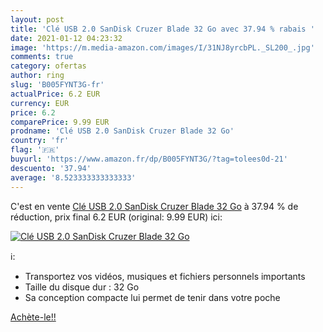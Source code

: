 ```yaml
---
layout: post
title: 'Clé USB 2.0 SanDisk Cruzer Blade 32 Go avec 37.94 % rabais '
date: 2021-01-12 04:23:32
image: 'https://m.media-amazon.com/images/I/31NJ8yrcbPL._SL200_.jpg'
comments: true
category: ofertas
author: ring
slug: 'B005FYNT3G-fr'
actualPrice: 6.2 EUR
currency: EUR
price: 6.2
comparePrice: 9.99 EUR
prodname: 'Clé USB 2.0 SanDisk Cruzer Blade 32 Go'
country: 'fr'
flag: '🇫🇷'
buyurl: 'https://www.amazon.fr/dp/B005FYNT3G/?tag=tolees0d-21'
descuento: '37.94'
average: '8.523333333333333'
---
```


C'est en vente [Clé USB 2.0 SanDisk Cruzer Blade 32 Go](https://www.amazon.fr/dp/B005FYNT3G/?tag=tolees0d-21)  à  37.94 % de réduction, prix final  6.2 EUR (original: 9.99 EUR) ici:

[![Clé USB 2.0 SanDisk Cruzer Blade 32 Go](https://m.media-amazon.com/images/I/31NJ8yrcbPL._SL200_.jpg)](https://www.amazon.fr/dp/B005FYNT3G/?tag=tolees0d-21)

ℹ️:

- Transportez vos vidéos, musiques et fichiers personnels importants
- Taille du disque dur : 32 Go
- Sa conception compacte lui permet de tenir dans votre poche

[Achète-le!!](https://www.amazon.fr/dp/B005FYNT3G/?tag=tolees0d-21)
